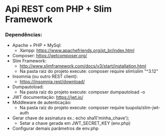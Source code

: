 <h1>Api REST com PHP + Slim Framework</h1>
<h3>Depend&ecirc;ncias:</h3>
<ul>
<li>Apache + PHP + MySql:
<ul>
<li>Xampp:&nbsp;<a href="https://www.apachefriends.org/pt_br/index.html">https://www.apachefriends.org/pt_br/index.html</a></li>
</ul>
</li>
<li>Composer:&nbsp;<a href="https://getcomposer.org/">https://getcomposer.org/</a></li>
<li>Slim Framework:&nbsp;
<ul>
<li><a href="http://www.slimframework.com/docs/v3/start/installation.html">http://www.slimframework.com/docs/v3/start/installation.html</a></li>
<li>Na pasta raiz do projeto execute: composer require slim\slim "^3.12"</li>
</ul>
</li>
<li>Insomnia (ou outro REST client):&nbsp;
<ul>
<li><a href="https://insomnia.rest/download/">https://insomnia.rest/download/</a></li>
</ul>
</li>
<li>Dumpautoload:
<ul>
<li>Na pasta raiz do projeto execute: composer dumpautoload -o</li>
</ul>
</li>
<li>JWT documenta&ccedil;&atilde;o:&nbsp;<a href="https://jwt.io/">https://jwt.io/</a></li>
<li>Middleware de autentica&ccedil;&atilde;o:
<ul>
<li>Na pasta raiz do projeto execute: composer require tuupola/slim-jwt-auth</li>
</ul>
</li>
<li>Gerar chave de assinatura ex.: echo sha1('minha_chave');
<ul>
<li>Setar a chave gerada em JWT_SECRET_KEY (env.php)</li>
</ul>
</li>
<li>Configurar demais par&acirc;metros de env.php</li>
</ul>
